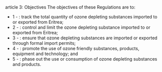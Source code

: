 article 3: Objectives
The objectives of these Regulations are to:
<ul>
			<li>1 - : track the total quantity of ozone depleting substances imported to or exported from Eritrea; <ul>
			</ul></li>			<li>2 - : control and limit the ozone depleting substance imported to or exported from Eritrea;<ul>
			</ul></li>			<li>3 - : ensure that ozone depleting substances are imported or exported through formal import permits;<ul>
			</ul></li>			<li>4 - : promote the use of ozone friendly substances, products, equipment and technology; and<ul>
			</ul></li>			<li>5 - : phase out the use or consumption of ozone depleting substances and products. <ul>
			</ul></li></ul>